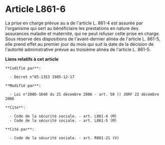 # Article L861-6

La prise en charge prévue au a de l'article L. 861-4 est assurée par l'organisme qui sert au bénéficiaire les prestations en
nature des assurances maladie et maternité, qui ne peut refuser cette prise en charge. Sous réserve des dispositions de
l'avant-dernier alinéa de l'article L. 861-5, elle prend effet au premier jour du mois qui suit la date de la décision de
l'autorité administrative prévue au troisième alinéa de l'article L. 861-5.

**Liens relatifs à cet article**

	**Codifié par**:

	  - Décret n°85-1353 1985-12-17

	**Modifié par**:

	  - Loi n°2006-1640 du 21 décembre 2006 - art. 50 () JORF 22 décembre 2006

	**Cite**:

	  - Code de la sécurité sociale. - art. L861-4 (M)
	  - Code de la sécurité sociale. - art. L861-5 (M)

	**Cité par**:

	  - Code de la sécurité sociale. - art. R861-21 (V)
